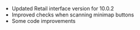 - Updated Retail interface version for 10.0.2
- Improved checks when scanning minimap buttons
- Some code improvements
